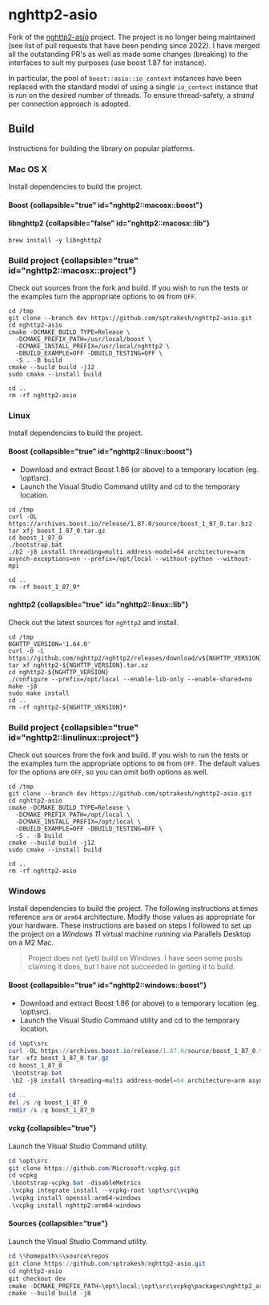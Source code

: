 # nghttp2-asio

Fork of the [nghttp2-asio](https://github.com/nghttp2/nghttp2-asio) project.  The project is
no longer being maintained (see list of pull requests that have been pending since 2022).  I
have merged all the outstanding PR's as well as made some changes (breaking) to the interfaces
to suit my purposes (use boost 1.87 for instance).

In particular, the pool of `boost::asio::io_context` instances have been replaced with the
standard model of using a single `io_context` instance that is *run* on the desired number of
threads.  To ensure thread-safety, a *strand* per connection approach is adopted.

## Build
Instructions for building the library on popular platforms.

### Mac OS X
Install dependencies to build the project.

#### Boost {collapsible="true" id="nghttp2::macosx::boost"}
<include from="boost.topic" element-id="boost-macosx"/>

#### libnghttp2 {collapsible="false" id="nghttp2::macosx::lib"}
```shell
brew install -y libnghttp2
```

### Build project {collapsible="true" id="nghttp2::macosx::project"}
Check out sources from the fork and build.  If you wish to run the tests or the examples
turn the appropriate options to `ON` from `OFF`.

```Shell
cd /tmp
git clone --branch dev https://github.com/sptrakesh/nghttp2-asio.git
cd nghttp2-asio
cmake -DCMAKE_BUILD_TYPE=Release \
  -DCMAKE_PREFIX_PATH=/usr/local/boost \
  -DCMAKE_INSTALL_PREFIX=/usr/local/nghttp2 \
  -DBUILD_EXAMPLE=OFF -DBUILD_TESTING=OFF \
  -S . -B build
cmake --build build -j12
sudo cmake --install build

cd ..
rm -rf nghttp2-asio
```

### Linux
Install dependencies to build the project.

#### Boost {collapsible="true" id="nghttp2::linux::boost"}
* Download and extract Boost 1.86 (or above) to a temporary location (eg. \opt\src).
* Launch the Visual Studio Command utility and cd to the temporary location.

```shell
cd /tmp
curl -OL https://archives.boost.io/release/1.87.0/source/boost_1_87_0.tar.bz2
tar xfj boost_1_87_0.tar.gz
cd boost_1_87_0
./bootstrap.bat
./b2 -j8 install threading=multi address-model=64 architecture=arm asynch-exceptions=on --prefix=/opt/local --without-python --without-mpi

cd ..
rm -rf boost_1_87_0*
```

#### nghttp2 {collapsible="true" id="nghttp2::linux::lib"}
Check out the latest sources for `nghttp2` and install.

```shell
cd /tmp
NGHTTP_VERSION='1.64.0'
curl -O -L https://github.com/nghttp2/nghttp2/releases/download/v${NGHTTP_VERSION}/nghttp2-${NGHTTP_VERSION}.tar.xz
tar xf nghttp2-${NGHTTP_VERSION}.tar.xz
cd nghttp2-${NGHTTP_VERSION}
./configure --prefix=/opt/local --enable-lib-only --enable-shared=no
make -j8
sudo make install
cd ..
rm -rf nghttp2-${NGHTTP_VERSION}*
```

### Build project {collapsible="true" id="nghttp2::linulinux::project"}
Check out sources from the fork and build.  If you wish to run the tests or the examples
turn the appropriate options to `ON` from `OFF`.  The default values for the options
are `OFF`, so you can omit both options as well.

```Shell
cd /tmp
git clone --branch dev https://github.com/sptrakesh/nghttp2-asio.git
cd nghttp2-asio
cmake -DCMAKE_BUILD_TYPE=Release \
  -DCMAKE_PREFIX_PATH=/opt/local \
  -DCMAKE_INSTALL_PREFIX=/opt/local \
  -DBUILD_EXAMPLE=OFF -DBUILD_TESTING=OFF \
  -S . -B build
cmake --build build -j12
sudo cmake --install build

cd ..
rm -rf nghttp2-asio
```

### Windows
Install dependencies to build the project. The following instructions at times reference `arm` or 
`arm64` architecture. Modify those values as appropriate for your hardware. These instructions
are based on steps I followed to set up the project on a *Windows 11* virtual machine running
via Parallels Desktop on a M2 Mac.

> Project does not (yet) build on Windows. I have seen some posts claiming it does, but I have
> not succeeded in getting it to build.

#### Boost {collapsible="true" id="nghttp2::windows::boost"}
* Download and extract Boost 1.86 (or above) to a temporary location (eg. \opt\src).
* Launch the Visual Studio Command utility and cd to the temporary location.

```powershell
cd \opt\src
curl -OL https://archives.boost.io/release/1.87.0/source/boost_1_87_0.tar.bz2
tar -xfz boost_1_87_0.tar.gz
cd boost_1_87_0
.\bootstrap.bat
.\b2 -j8 install threading=multi address-model=64 architecture=arm asynch-exceptions=on --prefix=\opt\local --without-python --without-mpi

cd ..
del /s /q boost_1_87_0
rmdir /s /q boost_1_87_0
```

#### vckg {collapsible="true"}
Launch the Visual Studio Command utility.

```powershell
cd \opt\src
git clone https://github.com/Microsoft/vcpkg.git
cd vcpkg
.\bootstrap-vcpkg.bat -disableMetrics
.\vcpkg integrate install --vcpkg-root \opt\src\vcpkg
.\vcpkg install openssl:arm64-windows
.\vcpkg install nghttp2:arm64-windows
```

#### Sources {collapsible="true"}
Launch the Visual Studio Command utility.

```powershell
cd \%homepath\%\source\repos
git clone https://github.com/sptrakesh/nghttp2-asio.git
cd nghttp2-asio
git checkout dev
cmake -DCMAKE_PREFIX_PATH=\opt\local;\opt\src\vcpkg\packages\nghttp2_arm64-windows;\opt\src\vcpkg\packages\openssl_arm64-windows -DBUILD_EXAMPLE=ON -DBUILD_TESTING=ON -DBOOST_STATIC_LIBS=OFF -S . -B build
cmake --build build -j8
```
